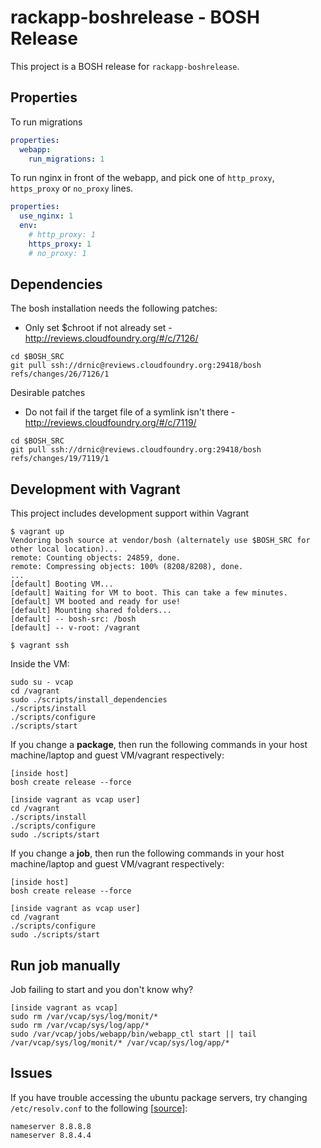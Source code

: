 # rackapp-boshrelease - BOSH Release

This project is a BOSH release for `rackapp-boshrelease`.

## Properties

To run migrations

``` yaml
properties:
  webapp:
    run_migrations: 1
```

To run nginx in front of the webapp, and pick one of `http_proxy`, `https_proxy` or `no_proxy` lines.

``` yaml
properties:
  use_nginx: 1
  env:
    # http_proxy: 1
    https_proxy: 1
    # no_proxy: 1
```


## Dependencies

The bosh installation needs the following patches:

* Only set $chroot if not already set - http://reviews.cloudfoundry.org/#/c/7126/

```
cd $BOSH_SRC
git pull ssh://drnic@reviews.cloudfoundry.org:29418/bosh refs/changes/26/7126/1
```

Desirable patches

* Do not fail if the target file of a symlink isn't there - http://reviews.cloudfoundry.org/#/c/7119/

```
cd $BOSH_SRC
git pull ssh://drnic@reviews.cloudfoundry.org:29418/bosh refs/changes/19/7119/1
```


## Development with Vagrant

This project includes development support within Vagrant

```
$ vagrant up
Vendoring bosh source at vendor/bosh (alternately use $BOSH_SRC for other local location)...
remote: Counting objects: 24859, done.
remote: Compressing objects: 100% (8208/8208), done.
...
[default] Booting VM...
[default] Waiting for VM to boot. This can take a few minutes.
[default] VM booted and ready for use!
[default] Mounting shared folders...
[default] -- bosh-src: /bosh
[default] -- v-root: /vagrant

$ vagrant ssh
```

Inside the VM:

```
sudo su - vcap
cd /vagrant
sudo ./scripts/install_dependencies
./scripts/install
./scripts/configure
./scripts/start
```

If you change a **package**, then run the following commands in your host machine/laptop and guest VM/vagrant respectively:

```
[inside host]
bosh create release --force

[inside vagrant as vcap user]
cd /vagrant
./scripts/install
./scripts/configure
sudo ./scripts/start
```

If you change a **job**, then run the following commands in your host machine/laptop and guest VM/vagrant respectively:

```
[inside host]
bosh create release --force

[inside vagrant as vcap user]
cd /vagrant
./scripts/configure
sudo ./scripts/start
```


## Run job manually

Job failing to start and you don't know why?

```
[inside vagrant as vcap]
sudo rm /var/vcap/sys/log/monit/*
sudo rm /var/vcap/sys/log/app/*
sudo /var/vcap/jobs/webapp/bin/webapp_ctl start || tail /var/vcap/sys/log/monit/* /var/vcap/sys/log/app/*
```

## Issues

If you have trouble accessing the ubuntu package servers, try changing `/etc/resolv.conf` to the following [[source](http://suranyami.com/fixing-temporary-failure-resolving-usarchiveu "Fixing &quot; Temporary failure resolving 'us.archive.ubuntu.com'&quot; in Ubuntu, Vagrant - Suranyami")]:

```
nameserver 8.8.8.8
nameserver 8.8.4.4
```